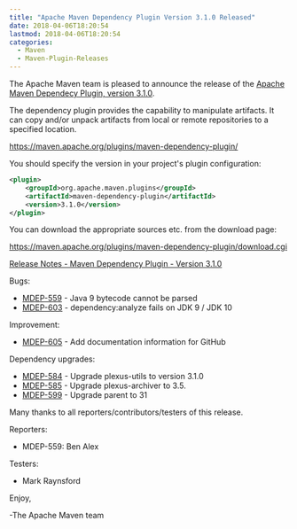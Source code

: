 ```yaml
---
title: "Apache Maven Dependency Plugin Version 3.1.0 Released"
date: 2018-04-06T18:20:54
lastmod: 2018-04-06T18:20:54
categories:
  - Maven
  - Maven-Plugin-Releases
---
```

The Apache Maven team is pleased to announce the release of the 
[Apache Maven Dependecy Plugin, version 3.1.0](https://maven.apache.org/plugins/maven-dependency-plugin/).

The dependency plugin provides the capability to manipulate artifacts. It
can copy and/or unpack artifacts from local or remote repositories to a
specified location.

https://maven.apache.org/plugins/maven-dependency-plugin/

You should specify the version in your project's plugin configuration:

```xml
<plugin>
    <groupId>org.apache.maven.plugins</groupId>
    <artifactId>maven-dependency-plugin</artifactId>
    <version>3.1.0</version>
</plugin>
``` 

You can download the appropriate sources etc. from the download page:

https://maven.apache.org/plugins/maven-dependency-plugin/download.cgi


<!-- more -->

[Release Notes - Maven Dependency Plugin - Version 3.1.0](https://issues.apache.org/jira/secure/ReleaseNote.jspa?projectId=12317227&version=12341595)


Bugs:

 * [MDEP-559](https://issues.apache.org/jira/browse/MDEP-559) - Java 9 bytecode cannot be parsed
 * [MDEP-603](https://issues.apache.org/jira/browse/MDEP-603) - dependency:analyze fails on JDK 9 / JDK 10 

Improvement:

 * [MDEP-605](https://issues.apache.org/jira/browse/MDEP-605) - Add documentation information for GitHub

Dependency upgrades:

 * [MDEP-584](https://issues.apache.org/jira/browse/MDEP-584) - Upgrade plexus-utils to version 3.1.0
 * [MDEP-585](https://issues.apache.org/jira/browse/MDEP-585) - Upgrade plexus-archiver to 3.5.
 * [MDEP-599](https://issues.apache.org/jira/browse/MDEP-599) - Upgrade parent to 31

Many thanks to all reporters/contributors/testers of this release.

Reporters:

 * MDEP-559: Ben Alex

Testers:

 * Mark Raynsford

Enjoy,

-The Apache Maven team
